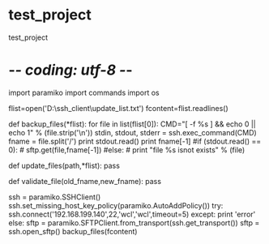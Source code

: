 # test_project
test_project
# -*- coding: utf-8 -*-
import paramiko
import commands
import os

flist=open('D:\ssh_client\update_list.txt')
fcontent=flist.readlines()

def backup_files(*flist):
    for file in list(flist[0]):
        CMD="[ -f %s ] && echo 0 || echo 1" % (file.strip('\n'))
        stdin, stdout, stderr = ssh.exec_command(CMD)   
        fname = file.split('/')
        print stdout.read()
        print fname[-1]
        #if (stdout.read() == 0):
        #    sftp.get(file,fname[-1])
        #else:
        #    print "file %s isnot exists" % (file)
        
def update_files(path,*flist):
    pass

def validate_file(old_fname,new_fname):
    pass


ssh = paramiko.SSHClient()
ssh.set_missing_host_key_policy(paramiko.AutoAddPolicy())
try:
    ssh.connect('192.168.199.140',22,'wcl','wcl',timeout=5)
except:
    print 'error'
else:
    sftp = paramiko.SFTPClient.from_transport(ssh.get_transport())
    sftp = ssh.open_sftp()
    backup_files(fcontent)

